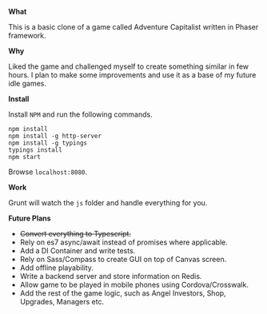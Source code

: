 **What**

This is a basic clone of a game called Adventure Capitalist written in Phaser framework.

**Why**

Liked the game and challenged myself to create something similar in few hours. I plan to make some improvements and use it as a base of my future idle games.

**Install**

Install `NPM` and run the following commands.

    npm install
    npm install -g http-server
    npm install -g typings
    typings install
    npm start

Browse `localhost:8080`.

**Work**

Grunt will watch the `js` folder and handle everything for you.

**Future Plans**

- ~~Convert everything to Typescript.~~
- Rely on es7 async/await instead of promises where applicable.
- Add a DI Container and write tests.
- Rely on Sass/Compass to create GUI on top of Canvas screen.
- Add offline playability.
- Write a backend server and store information on Redis.
- Allow game to be played in mobile phones using Cordova/Crosswalk.
- Add the rest of the game logic, such as Angel Investors, Shop, Upgrades, Managers etc.
